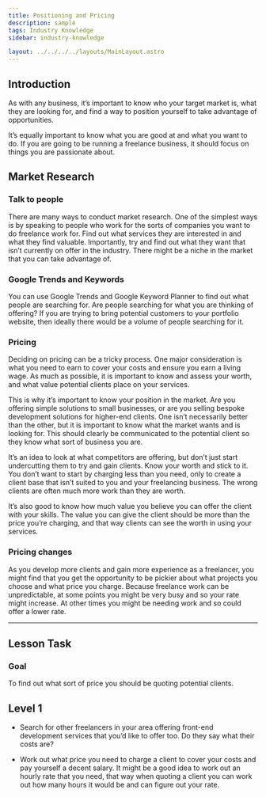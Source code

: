 ```yaml
---
title: Positioning and Pricing
description: sample
tags: Industry Knowledge
sidebar: industry-knowledge

layout: ../../../../layouts/MainLayout.astro
---
```


## Introduction

As with any business, it’s important to know who your target market is, what they are looking for, and find a way to position yourself to take advantage of opportunities.

It’s equally important to know what you are good at and what you want to do. If you are going to be running a freelance business, it should focus on things you are passionate about.

## Market Research

### Talk to people

There are many ways to conduct market research. One of the simplest ways is by speaking to people who work for the sorts of companies you want to do freelance work for. Find out what services they are interested in and what they find valuable. Importantly, try and find out what they want that isn’t currently on offer in the industry. There might be a niche in the market that you can take advantage of.

### Google Trends and Keywords

You can use Google Trends and Google Keyword Planner to find out what people are searching for. Are people searching for what you are thinking of offering? If you are trying to bring potential customers to your portfolio website, then ideally there would be a volume of people searching for it.

### Pricing

Deciding on pricing can be a tricky process. One major consideration is what you need to earn to cover your costs and ensure you earn a living wage. As much as possible, it is important to know and assess your worth, and what value potential clients place on your services.

This is why it’s important to know your position in the market. Are you offering simple solutions to small businesses, or are you selling bespoke development solutions for higher-end clients. One isn’t necessarily better than the other, but it is important to know what the market wants and is looking for. This should clearly be communicated to the potential client so they know what sort of business you are.

It’s an idea to look at what competitors are offering, but don’t just start undercutting them to try and gain clients. Know your worth and stick to it. You don’t want to start by charging less than you need, only to create a client base that isn’t suited to you and your freelancing business. The wrong clients are often much more work than they are worth.

It’s also good to know how much value you believe you can offer the client with your skills. The value you can give the client should be more than the price you’re charging, and that way clients can see the worth in using your services.

### Pricing changes

As you develop more clients and gain more experience as a freelancer, you might find that you get the opportunity to be pickier about what projects you choose and what price you charge. Because freelance work can be unpredictable, at some points you might be very busy and so your rate might increase. At other times you might be needing work and so could offer a lower rate.

<hr>

## Lesson Task

### Goal

To find out what sort of price you should be quoting potential clients.

## Level 1

- Search for other freelancers in your area offering front-end development services that you’d like to offer too. Do they say what their costs are?

- Work out what price you need to charge a client to cover your costs and pay yourself a decent salary. It might be a good idea to work out an hourly rate that you need, that way when quoting a client you can work out how many hours it would be and can figure out your rate.
